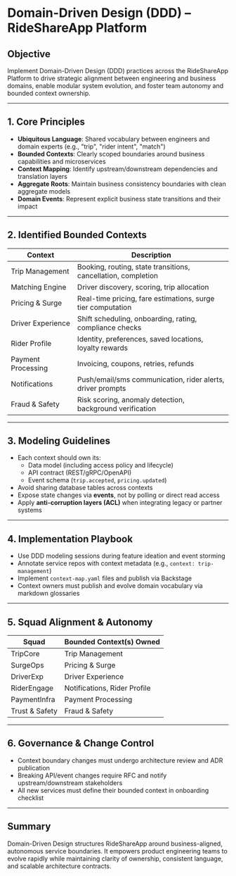 # Domain-Driven Design (DDD) – RideShareApp Platform

## Objective
Implement Domain-Driven Design (DDD) practices across the RideShareApp Platform to drive strategic alignment between engineering and business domains, enable modular system evolution, and foster team autonomy and bounded context ownership.

---

## 1. Core Principles
- **Ubiquitous Language**: Shared vocabulary between engineers and domain experts (e.g., "trip", "rider intent", "match")
- **Bounded Contexts**: Clearly scoped boundaries around business capabilities and microservices
- **Context Mapping**: Identify upstream/downstream dependencies and translation layers
- **Aggregate Roots**: Maintain business consistency boundaries with clean aggregate models
- **Domain Events**: Represent explicit business state transitions and their impact

---

## 2. Identified Bounded Contexts
| Context             | Description                                                             |
|---------------------|-------------------------------------------------------------------------|
| Trip Management     | Booking, routing, state transitions, cancellation, completion           |
| Matching Engine     | Driver discovery, scoring, trip allocation                              |
| Pricing & Surge     | Real-time pricing, fare estimations, surge tier computation             |
| Driver Experience   | Shift scheduling, onboarding, rating, compliance checks                 |
| Rider Profile       | Identity, preferences, saved locations, loyalty rewards                 |
| Payment Processing  | Invoicing, coupons, retries, refunds                                     |
| Notifications       | Push/email/sms communication, rider alerts, driver prompts              |
| Fraud & Safety      | Risk scoring, anomaly detection, background verification                |

---

## 3. Modeling Guidelines
- Each context should own its:
  - Data model (including access policy and lifecycle)
  - API contract (REST/gRPC/OpenAPI)
  - Event schema (`trip.accepted`, `pricing.updated`)
- Avoid sharing database tables across contexts
- Expose state changes via **events**, not by polling or direct read access
- Apply **anti-corruption layers (ACL)** when integrating legacy or partner systems

---

## 4. Implementation Playbook
- Use DDD modeling sessions during feature ideation and event storming
- Annotate service repos with context metadata (e.g., `context: trip-management`)
- Implement `context-map.yaml` files and publish via Backstage
- Context owners must publish and evolve domain vocabulary via markdown glossaries

---

## 5. Squad Alignment & Autonomy
| Squad              | Bounded Context(s) Owned                                   |
|--------------------|-------------------------------------------------------------|
| TripCore           | Trip Management                                            |
| SurgeOps           | Pricing & Surge                                            |
| DriverExp          | Driver Experience                                          |
| RiderEngage        | Notifications, Rider Profile                               |
| PaymentInfra       | Payment Processing                                         |
| Trust & Safety     | Fraud & Safety                                             |

---

## 6. Governance & Change Control
- Context boundary changes must undergo architecture review and ADR publication
- Breaking API/event changes require RFC and notify upstream/downstream stakeholders
- All new services must define their bounded context in onboarding checklist

---

## Summary
Domain-Driven Design structures RideShareApp around business-aligned, autonomous service boundaries. It empowers product engineering teams to evolve rapidly while maintaining clarity of ownership, consistent language, and scalable architecture contracts.
